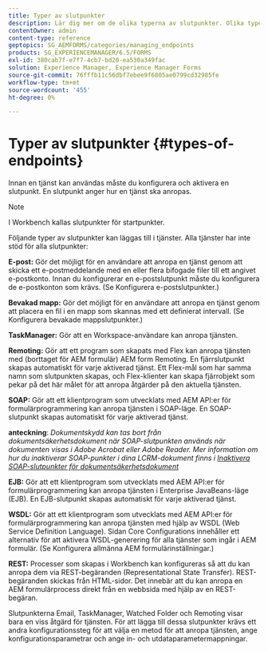 ```yaml
---
title: Typer av slutpunkter
description: Lär dig mer om de olika typerna av slutpunkter. Olika typer av slutpunkter, som e-post, bevakad mapp och många fler, kan läggas till i tjänster.
contentOwner: admin
content-type: reference
geptopics: SG_AEMFORMS/categories/managing_endpoints
products: SG_EXPERIENCEMANAGER/6.5/FORMS
exl-id: 380cab7f-e7f7-4cb7-bd20-ea530a349fac
solution: Experience Manager, Experience Manager Forms
source-git-commit: 76fffb11c56dbf7ebee9f6805ae0799cd32985fe
workflow-type: tm+mt
source-wordcount: '455'
ht-degree: 0%

---
```


# Typer av slutpunkter {#types-of-endpoints}

Innan en tjänst kan användas måste du konfigurera och aktivera en slutpunkt. En slutpunkt anger hur en tjänst ska anropas.

>[!NOTE]
>
>I Workbench kallas slutpunkter för startpunkter.

Följande typer av slutpunkter kan läggas till i tjänster. Alla tjänster har inte stöd för alla slutpunkter:

**E-post:** Gör det möjligt för en användare att anropa en tjänst genom att skicka ett e-postmeddelande med en eller flera bifogade filer till ett angivet e-postkonto. Innan du konfigurerar en e-postslutpunkt måste du konfigurera de e-postkonton som krävs. (Se Konfigurera e-postslutpunkter.)

**Bevakad mapp:** Gör det möjligt för en användare att anropa en tjänst genom att placera en fil i en mapp som skannas med ett definierat intervall. (Se Konfigurera bevakade mappslutpunkter.)

**TaskManager:** Gör att en Workspace-användare kan anropa tjänsten.

**Remoting:** Gör att ett program som skapats med Flex kan anropa tjänsten med (borttaget för AEM formulär) AEM form Remoting. En fjärrslutpunkt skapas automatiskt för varje aktiverad tjänst. Ett Flex-mål som har samma namn som slutpunkten skapas, och Flex-klienter kan skapa fjärrobjekt som pekar på det här målet för att anropa åtgärder på den aktuella tjänsten.

**SOAP:** Gör att ett klientprogram som utvecklats med AEM API:er för formulärprogrammering kan anropa tjänsten i SOAP-läge. En SOAP-slutpunkt skapas automatiskt för varje aktiverad tjänst.

**anteckning**: *Dokumentskydd kan tas bort från dokumentsäkerhetsdokument när SOAP-slutpunkten används när dokumenten visas i Adobe Acrobat eller Adobe Reader. Mer information om hur du inaktiverar SOAP-punkter i dina LCRM-dokument finns i [Inaktivera SOAP-slutpunkter för dokumentsäkerhetsdokument](/help/forms/using/admin-help/configuring-client-server-options.md#disable-soap-endpoints-for-document-security-documents)*

**EJB:** Gör att ett klientprogram som utvecklats med AEM API:er för formulärprogrammering kan anropa tjänsten i Enterprise JavaBeans-läge (EJB). En EJB-slutpunkt skapas automatiskt för varje aktiverad tjänst.

**WSDL:** Gör att ett klientprogram som utvecklats med AEM API:er för formulärprogrammering kan anropa tjänsten med hjälp av WSDL (Web Service Definition Language). Sidan Core Configurations innehåller ett alternativ för att aktivera WSDL-generering för alla tjänster som ingår i AEM formulär. (Se Konfigurera allmänna AEM formulärinställningar.)

**REST:** Processer som skapas i Workbench kan konfigureras så att du kan anropa dem via REST-begäranden (Representational State Transfer). REST-begäranden skickas från HTML-sidor. Det innebär att du kan anropa en AEM formulärprocess direkt från en webbsida med hjälp av en REST-begäran.

Slutpunkterna Email, TaskManager, Watched Folder och Remoting visar bara en viss åtgärd för tjänsten. För att lägga till dessa slutpunkter krävs ett andra konfigurationssteg för att välja en metod för att anropa tjänsten, ange konfigurationsparametrar och ange in- och utdataparametermappningar.
